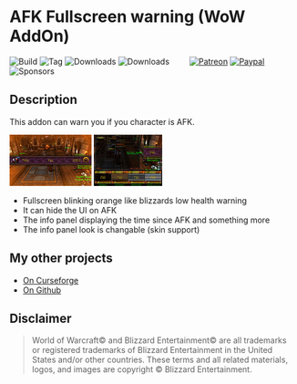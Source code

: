 # AFK Fullscreen warning (WoW AddOn)
![Build](https://github.com/hizuro/AFK_Fullscreen/actions/workflows/bigwigsmods-packager.yml/badge.svg)
![Tag](https://img.shields.io/github/v/tag/hizuro/AFK_Fullscreen?style=flat-square)
![Downloads](https://img.shields.io/github/downloads/hizuro/AFK_Fullscreen/total?style=flat-square)
![Downloads](https://img.shields.io/github/downloads/hizuro/AFK_Fullscreen/latest/total?style=flat-square)
&nbsp; &nbsp; &nbsp; &nbsp;
[![Patreon](https://img.shields.io/badge/&zwj;-Patreon-gray?logo=patreon&color=red&style=flat-square)](https://www.patreon.com/bePatron?u=12558524)
[![Paypal](https://img.shields.io/badge/&zwj;-Paypal-gray?logo=paypal&color=blue&style=flat-square)](https://paypal.me/hizuro)
![Sponsors](https://img.shields.io/github/sponsors/hizuro?logo=github&style=flat-square)

## Description
This addon can warn you if you character is AFK.

[![Screenshot1](./.github/media/afk_01t.jpg)](./.github/media/afk_01.jpg)  [![Screenshot2](./.github/media/afk_02t.jpg)](./.github/media/afk_02.jpg)

* Fullscreen blinking orange like blizzards low health warning
* It can hide the UI on AFK
* The info panel displaying the time since AFK and something more
* The info panel look is changable (skin support)

## My other projects
* [On Curseforge](https://www.curseforge.com/members/hizuro_de/projects)
* [On Github](https://github.com/hizuro?tab=repositories)

## Disclaimer
> World of Warcraft© and Blizzard Entertainment© are all trademarks or registered trademarks of Blizzard Entertainment in the United States and/or other countries. These terms and all related materials, logos, and images are copyright © Blizzard Entertainment.
